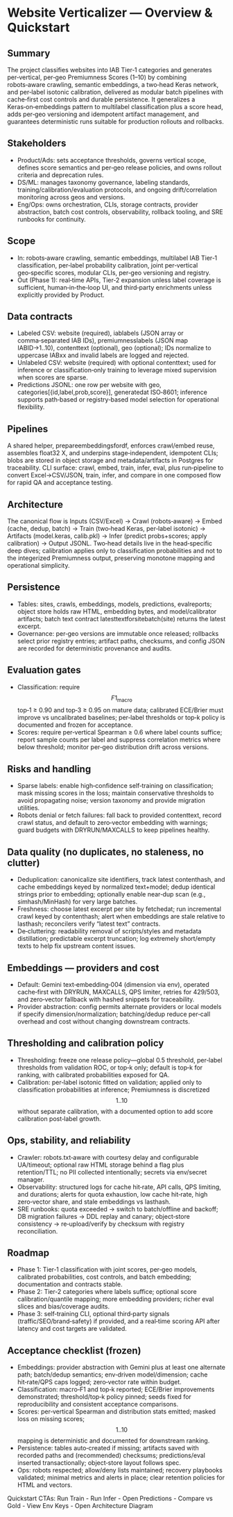 # Website Verticalizer — Overview & Quickstart

## Summary
The project classifies websites into IAB Tier‑1 categories and generates per‑vertical, per‑geo Premiumness Scores (1–10) by combining robots‑aware crawling, semantic embeddings, a two‑head Keras network, and per‑label isotonic calibration, delivered as modular batch pipelines with cache‑first cost controls and durable persistence.
It generalizes a Keras‑on‑embeddings pattern to multilabel classification plus a score head, adds per‑geo versioning and idempotent artifact management, and guarantees deterministic runs suitable for production rollouts and rollbacks.

## Stakeholders
- Product/Ads: sets acceptance thresholds, governs vertical scope, defines score semantics and per‑geo release policies, and owns rollout criteria and deprecation rules.
- DS/ML: manages taxonomy governance, labeling standards, training/calibration/evaluation protocols, and ongoing drift/correlation monitoring across geos and versions.
- Eng/Ops: owns orchestration, CLIs, storage contracts, provider abstraction, batch cost controls, observability, rollback tooling, and SRE runbooks for continuity.

## Scope
- In: robots‑aware crawling, semantic embeddings, multilabel IAB Tier‑1 classification, per‑label probability calibration, joint per‑vertical geo‑specific scores, modular CLIs, per‑geo versioning and registry.
- Out (Phase 1): real‑time APIs, Tier‑2 expansion unless label coverage is sufficient, human‑in‑the‑loop UI, and third‑party enrichments unless explicitly provided by Product.

## Data contracts
- Labeled CSV: website (required), iablabels (JSON array or comma‑separated IAB IDs), premiumnesslabels (JSON map IABID→1..10), contenttext (optional), geo (optional); IDs normalize to uppercase IABxx and invalid labels are logged and rejected.
- Unlabeled CSV: website (required) with optional contenttext; used for inference or classification‑only training to leverage mixed supervision when scores are sparse.
- Predictions JSONL: one row per website with geo, categories[{id,label,prob,score}], generatedat ISO‑8601; inference supports path‑based or registry‑based model selection for operational flexibility.

## Pipelines
A shared helper, prepareembeddingsfordf, enforces crawl/embed reuse, assembles float32 X, and underpins stage‑independent, idempotent CLIs; blobs are stored in object storage and metadata/artifacts in Postgres for traceability.
CLI surface: crawl, embed, train, infer, eval, plus run‑pipeline to convert Excel→CSV/JSON, train, infer, and compare in one composed flow for rapid QA and acceptance testing.

## Architecture
The canonical flow is Inputs (CSV/Excel) → Crawl (robots‑aware) → Embed (cache, dedup, batch) → Train (two‑head Keras, per‑label isotonic) → Artifacts (model.keras, calib.pkl) → Infer (predict probs+scores; apply calibration) → Output JSONL.
Two‑head details live in the head‑specific deep dives; calibration applies only to classification probabilities and not to the integerized Premiumness output, preserving monotone mapping and operational simplicity.

## Persistence
- Tables: sites, crawls, embeddings, models, predictions, evalreports; object store holds raw HTML, embedding bytes, and model/calibrator artifacts; batch text contract latesttextforsitebatch(site) returns the latest excerpt.
- Governance: per‑geo versions are immutable once released; rollbacks select prior registry entries; artifact paths, checksums, and config JSON are recorded for deterministic provenance and audits.

## Evaluation gates
- Classification: require $$F1_{\text{macro}}$$ top‑1 ≥ 0.90 and top‑3 ≥ 0.95 on mature data; calibrated ECE/Brier must improve vs uncalibrated baselines; per‑label thresholds or top‑k policy is documented and frozen for acceptance.
- Scores: require per‑vertical Spearman ≥ 0.6 where label counts suffice; report sample counts per label and suppress correlation metrics where below threshold; monitor per‑geo distribution drift across versions.

## Risks and handling
- Sparse labels: enable high‑confidence self‑training on classification; mask missing scores in the loss; maintain conservative thresholds to avoid propagating noise; version taxonomy and provide migration utilities.
- Robots denial or fetch failures: fall back to provided contenttext, record crawl status, and default to zero‑vector embedding with warnings; guard budgets with DRYRUN/MAXCALLS to keep pipelines healthy.

## Data quality (no duplicates, no staleness, no clutter)
- Deduplication: canonicalize site identifiers, track latest contenthash, and cache embeddings keyed by normalized text+model; dedup identical strings prior to embedding; optionally enable near‑dup scan (e.g., simhash/MinHash) for very large batches.
- Freshness: choose latest excerpt per site by fetchedat; run incremental crawl keyed by contenthash; alert when embeddings are stale relative to lasthash; reconcilers verify “latest text” contracts.
- De‑cluttering: readability removal of scripts/styles and metadata distillation; predictable excerpt truncation; log extremely short/empty texts to help fix upstream content issues.

## Embeddings — providers and cost
- Default: Gemini text‑embedding‑004 (dimension via env), operated cache‑first with DRYRUN, MAXCALLS, QPS limiter, retries for 429/503, and zero‑vector fallback with hashed snippets for traceability.
- Provider abstraction: config permits alternate providers or local models if specify dimension/normalization; batching/dedup reduce per‑call overhead and cost without changing downstream contracts.

## Thresholding and calibration policy
- Thresholding: freeze one release policy—global 0.5 threshold, per‑label thresholds from validation ROC, or top‑k only; default is top‑k for ranking, with calibrated probabilities exposed for QA.
- Calibration: per‑label isotonic fitted on validation; applied only to classification probabilities at inference; Premiumness is discretized $$1..10$$ without separate calibration, with a documented option to add score calibration post‑label growth.

## Ops, stability, and reliability
- Crawler: robots.txt‑aware with courtesy delay and configurable UA/timeout; optional raw HTML storage behind a flag plus retention/TTL; no PII collected intentionally; secrets via env/secret manager.
- Observability: structured logs for cache hit‑rate, API calls, QPS limiting, and durations; alerts for quota exhaustion, low cache hit‑rate, high zero‑vector share, and stale embeddings vs lasthash.
- SRE runbooks: quota exceeded → switch to batch/offline and backoff; DB migration failures → DDL replay and canary; object‑store consistency → re‑upload/verify by checksum with registry reconciliation.

## Roadmap
- Phase 1: Tier‑1 classification with joint scores, per‑geo models, calibrated probabilities, cost controls, and batch embedding; documentation and contracts stable.
- Phase 2: Tier‑2 categories where labels suffice; optional score calibration/quantile mapping; more embedding providers; richer eval slices and bias/coverage audits.
- Phase 3: self‑training CLI, optional third‑party signals (traffic/SEO/brand‑safety) if provided, and a real‑time scoring API after latency and cost targets are validated.

## Acceptance checklist (frozen)
- Embeddings: provider abstraction with Gemini plus at least one alternate path; batch/dedup semantics; env‑driven model/dimension; cache hit‑rate/QPS caps logged; zero‑vector rate within budget.
- Classification: macro‑F1 and top‑k reported; ECE/Brier improvements demonstrated; threshold/top‑k policy pinned; seeds fixed for reproducibility and consistent acceptance comparisons.
- Scores: per‑vertical Spearman and distribution stats emitted; masked loss on missing scores; $$1..10$$ mapping is deterministic and documented for downstream ranking.
- Persistence: tables auto‑created if missing; artifacts saved with recorded paths and (recommended) checksums; predictions/eval inserted transactionally; object‑store layout follows spec.
- Ops: robots respected; allow/deny lists maintained; recovery playbooks validated; minimal metrics and alerts in place; clear retention policies for HTML and vectors.

Quickstart CTAs: Run Train -  Run Infer -  Open Predictions -  Compare vs Gold -  View Env Keys -  Open Architecture Diagram
